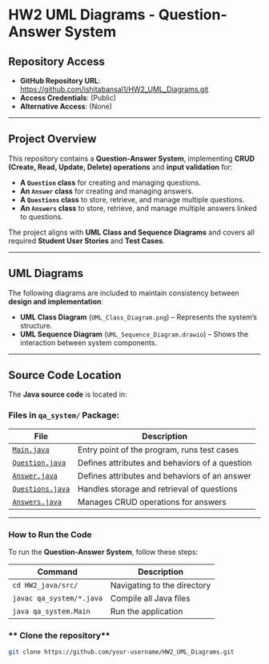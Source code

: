 # HW2 UML Diagrams - Question-Answer System

## Repository Access
- **GitHub Repository URL**: https://github.com/ishitabansal1/HW2_UML_Diagrams.git
- **Access Credentials**: (Public)
- **Alternative Access**: (None)

---

## Project Overview
This repository contains a **Question-Answer System**, implementing **CRUD (Create, Read, Update, Delete) operations** and **input validation** for:
- **A `Question` class** for creating and managing questions.
- **An `Answer` class** for creating and managing answers.
- **A `Questions` class** to store, retrieve, and manage multiple questions.
- **An `Answers` class** to store, retrieve, and manage multiple answers linked to questions.

The project aligns with **UML Class and Sequence Diagrams** and covers all required **Student User Stories** and **Test Cases**.

---

## UML Diagrams
The following diagrams are included to maintain consistency between **design and implementation**:
- **UML Class Diagram** (`UML_Class_Diagram.png`) – Represents the system’s structure.
- **UML Sequence Diagram** (`UML_Sequence_Diagram.drawio`) – Shows the interaction between system components.

---

## Source Code Location
The **Java source code** is located in:
### **Files in `qa_system/` Package:**
| File | Description |
|------|------------|
| [`Main.java`](HW2_java/src/qa_system/Main.java) | Entry point of the program, runs test cases |
| [`Question.java`](HW2_java/src/qa_system/Question.java) | Defines attributes and behaviors of a question |
| [`Answer.java`](HW2_java/src/qa_system/Answer.java) | Defines attributes and behaviors of an answer |
| [`Questions.java`](HW2_java/src/qa_system/Questions.java) | Handles storage and retrieval of questions |
| [`Answers.java`](HW2_java/src/qa_system/Answers.java) | Manages CRUD operations for answers |

---

### How to Run the Code

To run the **Question-Answer System**, follow these steps:

| Command | Description |
|---------|------------|
| `cd HW2_java/src/` | Navigating to the directory |
| `javac qa_system/*.java` | Compile all Java files |
| `java qa_system.Main` | Run the application |


### ** Clone the repository**
```bash
git clone https://github.com/your-username/HW2_UML_Diagrams.git
